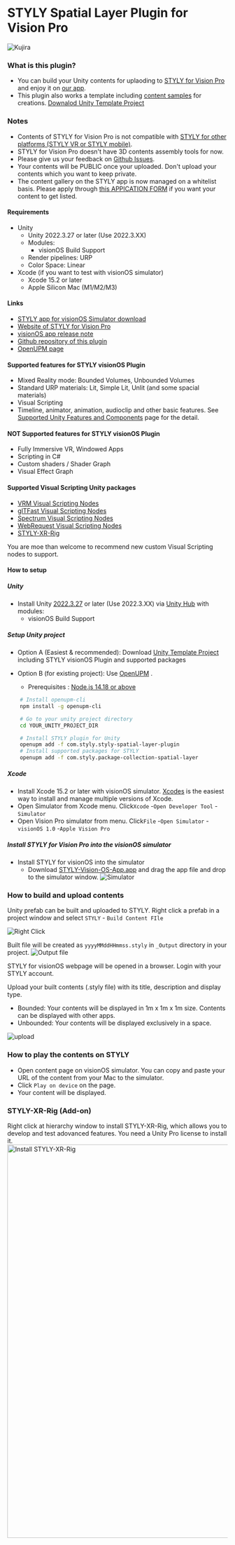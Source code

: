 # STYLY Spatial Layer Plugin for Vision Pro

![Kujira](https://github.com/styly-dev/STYLY-visionOS-Plugin/assets/387880/f8c5a959-ef49-4ed3-b06b-db367624766f)

### What is this plugin?
* You can build your Unity contents for uplaoding to [STYLY for Vision Pro](https://spatial-layer.styly.cc/) and enjoy it on [our app](https://apps.apple.com/us/app/styly-for-vision-pro/id6475184828).
* This plugin also works a template including [content samples](https://github.com/styly-dev/STYLY-Spatial-Layer-Plugin/wiki/Content-samples) for creations. [Downalod Unity Template Project](https://api.github.com/repos/styly-dev/STYLY-visionOS-Plugin/zipball/) 

### Notes
* Contents of STYLY for Vision Pro is not compatible with [STYLY for other platforms (STYLY VR or STYLY mobile)](https://gallery.styly.cc/). 
* STYLY for Vision Pro doesn't have 3D contents assembly tools for now.
* Please give us your feedback on [Github Issues](https://github.com/styly-dev/STYLY-Spatial-Layer-Plugin/issues).  
* Your contents will be PUBLIC once your uploaded. Don't upload your contents which you want to keep private. 
* The content gallery on the STYLY app is now managed on a whitelist basis. Please apply through [this APPICATION FORM](https://docs.google.com/forms/d/e/1FAIpQLSd6eK_mo6ECXy-fLZP53xkz9e6t-B_au_PSCE0eafIB0u86GQ/viewform) if you want your content to get listed.

#### Requirements

* Unity
  * Unity 2022.3.27 or later (Use 2022.3.XX)
  * Modules:
    * visionOS Build Support
  * Render pipelines: URP
  * Color Space: Linear
* Xcode (if you want to test with visionOS simulator)
  * Xcode 15.2 or later
  * Apple Silicon Mac (M1/M2/M3)

#### Links
* [STYLY app for visionOS Simulator download](https://drive.google.com/uc?export=download&id=1GR4Xw14_gMSG_fW7dyXPoTyFde4D6Vwz)
* [Website of STYLY for Vision Pro](https://spatial-layer.styly.cc/)
* [visionOS app release note](https://github.com/styly-dev/STYLY-Spatial-Layer-Plugin/wiki/STYLY-for-Vision-Pro-Release-Notes)
* [Github repository of this plugin](https://github.com/styly-dev/STYLY-Spatial-Layer-Plugin/)
* [OpenUPM page](https://openupm.com/packages/com.styly.styly-spatial-layer-plugin/)

#### Supported features for STYLY visionOS Plugin

* Mixed Reality mode: Bounded Volumes, Unbounded Volumes
* Standard URP materials: Lit, Simple Lit, Unlit (and some spacial materials)
* Visual Scripting
* Timeline, animator, animation, audioclip and other basic features. See [Supported Unity Features and Components](https://docs.unity3d.com/Packages/com.unity.polyspatial.visionos@1.2/manual/SupportedFeatures.html) page for the detail.

#### **NOT** Supported features for STYLY visionOS Plugin

* Fully Immersive VR, Windowed Apps
* Scripting in C#
* Custom shaders / Shader Graph
* Visual Effect Graph

#### Supported Visual Scripting Unity packages

* [VRM Visual Scripting Nodes](https://openupm.com/packages/com.from2001.vrm-visualscripting-nodes/)
* [glTFast Visual Scripting Nodes](https://openupm.com/packages/com.from2001.gltfast-visualscripting-nodes/)
* [Spectrum Visual Scripting Nodes](https://openupm.com/packages/com.from2001.spectrum-visualscripting-nodes/)
* [WebRequest Visual Scripting Nodes](https://openupm.com/packages/com.styly.webrequest-visualscripting-nodes/)
* [STYLY-XR-Rig](https://openupm.com/packages/com.styly.styly-xr-rig/)

You are moe than welcome to recommend new custom Visual Scripting nodes to support.

#### How to setup

##### Unity
* Install Unity [2022.3.27](https://unity.com/ja/releases/editor/whats-new/2022.3.27) or later (Use 2022.3.XX) via [Unity Hub](https://unity.com/unity-hub) with modules:
  * visionOS Build Support

##### Setup Unity project

  * Option A (Easiest & recommended): Download [Unity Template Project](https://api.github.com/repos/styly-dev/STYLY-visionOS-Plugin/zipball/) including STYLY visionOS Plugin and supported packages

  * Option B (for existing project): Use [OpenUPM](https://openupm.com/packages/com.styly.styly-spatial-layer-plugin/) .
    * Prerequisites : [Node.js 14.18 or above](https://nodejs.org/en/download/)

```sh
    # Install openupm-cli
    npm install -g openupm-cli

    # Go to your unity project directory
    cd YOUR_UNITY_PROJECT_DIR

    # Install STYLY plugin for Unity
    openupm add -f com.styly.styly-spatial-layer-plugin
    # Install supported packages for STYLY
    openupm add -f com.styly.package-collection-spatial-layer
```

##### Xcode
* Install Xcode 15.2 or later with visionOS simulator. [Xcodes](https://www.xcodes.app/) is the easiest way to install and manage multiple versions of Xcode.
* Open Simulator from Xcode menu. Click`Xcode` -`Open Developer Tool` -`Simulator`
* Open Vision Pro simulator from menu. Click`File` -`Open Simulator` -`visionOS 1.0` -`Apple Vision Pro`

##### Install STYLY for Vision Pro into the visionOS simulator
* Install STYLY for visionOS into the simulator
  * Download [STYLY-Vision-OS-App.app](https://drive.google.com/uc?export=download&id=1GR4Xw14_gMSG_fW7dyXPoTyFde4D6Vwz) and drag the app file and drop to the simulator window.
![Simulator](https://github.com/styly-dev/PolySpatial_VisualScriptingNodes/assets/387880/0e2da2ad-f45c-4452-b71e-9339ade58fd6)

### How to build and upload contents

Unity prefab can be built and uploaded to STYLY. Right click a prefab in a project window and select `STYLY` - `Build Content FIle`

![Right Click](https://github.com/styly-dev/PolySpatial_VisualScriptingNodes/assets/387880/bb5b85d5-4106-4561-aeca-cc8a5297c5cd)

Built file will be created as `yyyyMMddHHmmss.styly` in `_Output` directory in your project.
![Output file](https://github.com/styly-dev/PolySpatial_VisualScriptingNodes/assets/387880/555c708b-787c-48a6-ba93-13c168643f44)

STYLY for visionOS webpage will be opened in a browser. Login with your STYLY account.

Upload your built contents (.styly file) with its title, description and display type.
* Bounded: Your contents will be displayed in 1m x 1m x 1m size. Contents can be displayed with other apps.
* Unbounded: Your contents will be displayed exclusively in a space.

![upload](https://github.com/user-attachments/assets/409abb21-b1f5-49a4-9a7a-c17f2e3bcd5d)

### How to play the contents on STYLY

* Open content page on visionOS simulator. You can copy and paste your URL of the content from your Mac to the simulator.
* Click `Play on device` on the page.
* Your content will be displayed.

### STYLY-XR-Rig (Add-on)

Right click at hierarchy window to install STYLY-XR-Rig, which allows you to develop and test adovanced features. You need a Unity Pro license to install it.
<img width="898" alt="Install STYLY-XR-Rig" src="https://github.com/styly-dev/STYLY-Spatial-Layer-Plugin/assets/387880/4d9e6ec2-da84-4dee-a9c9-4b062a46ba1f">


